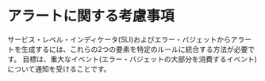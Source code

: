 # アラートに関する考慮事項

サービス・レベル・インディケータ(SLI)およびエラー・バジェットからアラートを生成するには、これらの2つの要素を特定のルールに統合する方法が必要です。
目標は、重大なイベント(エラー・バジェットの大部分を消費するイベント)について通知を受けることです。
